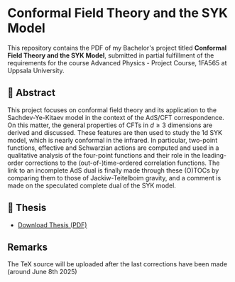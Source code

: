 # Conformal Field Theory and the SYK Model

This repository contains the PDF of my Bachelor's project titled **Conformal Field Theory and the SYK Model**, submitted in partial fulfillment of the requirements for the course Advanced Physics - Project Course, 1FA565 at Uppsala University.

## 📄 Abstract

This project focuses on conformal field theory and its application to the Sachdev-Ye-Kitaev model in the context of the AdS/CFT correspondence. On this matter, the general properties of CFTs in  $d \geq 3$ dimensions are derived and discussed. These features are then used to study the 1d SYK model, which is nearly conformal in the infrared. In particular, two-point functions, effective and Schwarzian actions are computed and used in a qualitative analysis of the four-point functions and their role in the leading-order corrections to the (out-of-)time-ordered correlation functions. The link to an incomplete AdS dual is finally made through these (O)TOCs by comparing them to those of Jackiw-Teitelboim gravity, and a comment is made on the speculated complete dual of the SYK model.

## 📘 Thesis

- [Download Thesis (PDF)](./Conformal_Field_Theory_and_the_SYK_Model.pdf)

## Remarks

The TeX source will be uploaded after the last corrections have been made (around June 8th 2025)
